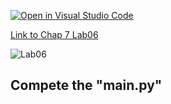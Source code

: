 [![Open in Visual Studio Code](https://classroom.github.com/assets/open-in-vscode-c66648af7eb3fe8bc4f294546bfd86ef473780cde1dea487d3c4ff354943c9ae.svg)](https://classroom.github.com/online_ide?assignment_repo_id=8863250&assignment_repo_type=AssignmentRepo)

[Link to Chap 7 Lab06](https://docs.google.com/presentation/d/16Lg15We_18LVyquswkjr61CDRxR3O9uaTISKX7v8thc/edit#slide=id.g114ede88c96_0_264)

![Lab06](https://nimbus-screenshots.s3.amazonaws.com/s/9e623d3c25e7417df140bd92393fde23.png)

## Compete the "main.py"



